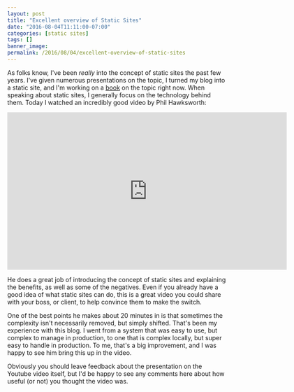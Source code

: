 ```yaml
---
layout: post
title: "Excellent overview of Static Sites"
date: "2016-08-04T11:11:00-07:00"
categories: [static sites]
tags: []
banner_image: 
permalink: /2016/08/04/excellent-overview-of-static-sites
---
```


As folks know, I've been *really* into the concept of static sites the past few years. I've given numerous presentations on the topic, I turned my blog into a static site, and I'm working on a [book](https://www.raymondcamden.com/2016/07/21/my-next-book-working-with-static-sites/) on the topic right now. When speaking about static sites, I generally focus on the technology behind them. Today I watched an incredibly good video by Phil Hawksworth:

<!--more--> 

<iframe width="640" height="360" src="https://www.youtube.com/embed/_cuZcnJIjls?rel=0" frameborder="0" allowfullscreen></iframe>

He does a great job of introducing the concept of static sites and explaining the benefits, as well as some of the negatives. Even if you already have a good idea of what static sites can do, this is a great video you could share with your boss, or client, to help convince them to make the switch.

One of the best points he makes about 20 minutes in is that sometimes the complexity isn't necessarily removed, but simply shifted. That's been my experience with this blog. I went from a system that was easy to use, but complex to manage in production, to one that is complex locally, but super easy to handle in production. To me, that's a big improvement, and I was happy to see him bring this up in the video.

Obviously you should leave feedback about the presentation on the Youtube video itself, but I'd be happy to see any comments here about how useful (or not) you thought the video was.